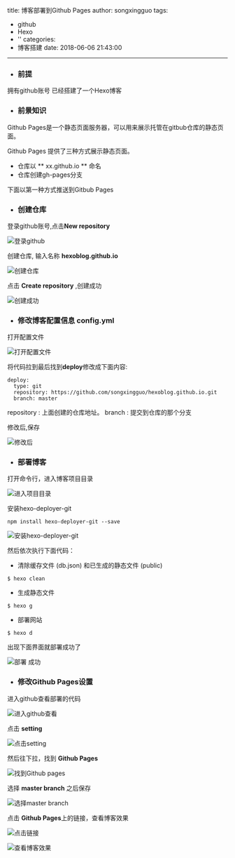 title: 博客部署到Github Pages
author: songxingguo
tags:
  - github
  - Hexo
  - ''
categories:
  - 博客搭建
date: 2018-06-06 21:43:00
---
- ### 前提

 拥有github账号
 已经搭建了一个Hexo博客

- ### 前景知识
 Github Pages是一个静态页面服务器，可以用来展示托管在gitbub仓库的静态页面。

 Github Pages 提供了三种方式展示静态页面。

  * 仓库以 ** xx.github.io ** 命名
  * 仓库创建gh-pages分支

 下面以第一种方式推送到Gitbub Pages

<!-- more-->

- ### 创建仓库

 登录github账号,点击**New repository**

 ![登录github](https://graphbed.qiniu.songxingguo.com/%E7%99%BB%E5%BD%95github.png)

 创建仓库, 输入名称 **hexoblog.github.io**

 ![创建仓库](https://graphbed.qiniu.songxingguo.com/%E5%88%9B%E5%BB%BA%E4%BB%93%E5%BA%93.png)

 点击 **Create repository** ,创建成功

 ![创建成功](https://graphbed.qiniu.songxingguo.com/%E5%88%9B%E5%BB%BA%E6%88%90%E5%8A%9F.png)

- ### 修改博客配置信息 config.yml

 打开配置文件

 ![打开配置文件](https://graphbed.qiniu.songxingguo.com/%E6%89%93%E5%BC%80%E9%85%8D%E7%BD%AE%E4%BF%A1%E6%81%AF.png)

 将代码拉到最后找到**deploy**修改成下面内容:
```
deploy:
  type: git
  repository: https://github.com/songxingguo/hexoblog.github.io.git
  branch: master
```
 repository : 上面创建的仓库地址。
 branch : 提交到仓库的那个分支

 修改后,保存

 ![修改后](https://graphbed.qiniu.songxingguo.com/%E9%85%8D%E7%BD%AE%E4%BF%A1%E6%81%AF.png)

- ### 部署博客

 打开命令行，进入博客项目目录

 ![进入项目目录](https://graphbed.qiniu.songxingguo.com/%E8%BF%9B%E5%85%A5%E7%9B%AE%E5%BD%95.png)

 安装hexo-deployer-git
```
npm install hexo-deployer-git --save
```
 ![安装hexo-deployer-git](https://graphbed.qiniu.songxingguo.com/hexogit%E5%AE%89%E8%A3%85.png)

 然后依次执行下面代码：

 * 清除缓存文件 (db.json) 和已生成的静态文件 (public)
  ```
  $ hexo clean 
  ```
 * 生成静态文件
  ```
  $ hexo g
  ```
 * 部署网站
  ```
  $ hexo d
  ```
 出现下面界面就部署成功了

 ![部署 成功](https://graphbed.qiniu.songxingguo.com/%E9%83%A8%E7%BD%B2%E5%AE%8C%E6%88%90.png)

- ### 修改Github Pages设置

 进入github查看部署的代码

 ![进入github查看](https://graphbed.qiniu.songxingguo.com/%E6%9F%A5%E7%9C%8BgithubHexoBlog%E4%BB%A3%E7%A0%81.png)

 点击 **setting**

 ![点击setting](https://graphbed.qiniu.songxingguo.com/%E7%82%B9%E5%87%BBSetting.png)

 然后往下拉，找到 **Github Pages**

 ![找到Github pages](https://graphbed.qiniu.songxingguo.com/%E6%89%BE%E5%88%B0githubpages.png)

 选择 **master branch** 之后保存

 ![选择master branch](https://graphbed.qiniu.songxingguo.com/%E7%82%B9%E5%87%BBmaster%E4%BF%9D%E5%AD%98.png)

 点击 **Github Pages**上的链接，查看博客效果

 ![点击链接](https://graphbed.qiniu.songxingguo.com/%E7%82%B9%E5%87%BB%E9%93%BE%E6%8E%A5.png)

 ![查看博客效果](https://graphbed.qiniu.songxingguo.com/%E6%9F%A5%E7%9C%8B%E5%8D%9A%E5%AE%A2%E6%95%88%E6%9E%9C.png)